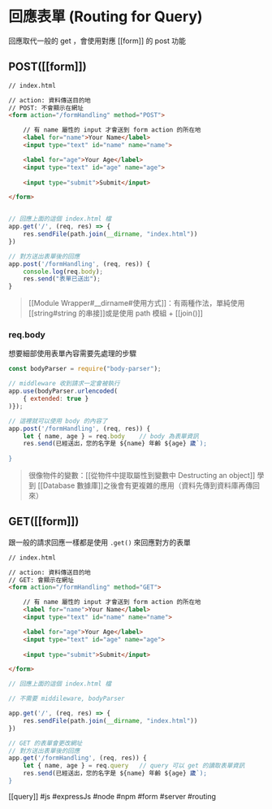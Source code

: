 # 回應表單 (Routing for Query)
回應取代一般的 get ，會使用對應 [[form]] 的 post 功能
## POST([[form]])
```html
// index.html

// action: 資料傳送目的地
// POST: 不會顯示在網址
<form action="/formHandling" method="POST">

	// 有 name 屬性的 input 才會送到 form action 的所在地
	<label for="name">Your Name</label>
	<input type="text" id="name" name="name">

	<label for="age">Your Age</label>
	<input type="text" id="age" name="age">
	
	<input type="submit">Submit</input>

</form>
```

```js

// 回應上面的這個 index.html 檔
app.get('/', (req, res) => {
	res.sendFile(path.join(__dirname, "index.html"))
})

// 對方送出表單後的回應
app.post('/formHandling', (req, res)) {
	console.log(req.body);
	res.send("表單已送出");
}
```

>[[Module Wrapper#__dirname#使用方式]]：有兩種作法，單純使用[[string#string 的串接]]或是使用 path 模組 + [[join()]]


### req.body
想要細部使用表單內容需要先處理的步驟
```js
const bodyParser = require("body-parser");

// middleware 收到請求一定會被執行
app.use(bodyParser.urlencoded(
	{ extended: true }
)});
```
```js
// 這裡就可以使用 body 的內容了
app.post('/formHandling', (req, res)) {
	let { name, age } = req.body	// body 為表單資訊
	res.send(已經送出，您的名字是 ${name} 年齡 ${age} 歲`);
	
}
```
> 很像物件的變數：[[從物件中提取屬性到變數中 Destructing an object]]
> 學到 [[Database 數據庫]]之後會有更複雜的應用（資料先傳到資料庫再傳回來）
## GET([[form]])
跟一般的請求回應一樣都是使用 `.get()` 來回應對方的表單
```html
// index.html

// action: 資料傳送目的地
// GET: 會顯示在網址
<form action="/formHandling" method="GET">

	// 有 name 屬性的 input 才會送到 form action 的所在地
	<label for="name">Your Name</label>
	<input type="text" id="name" name="name">

	<label for="age">Your Age</label>
	<input type="text" id="age" name="age">
	
	<input type="submit">Submit</input>

</form>
```

```js
// 回應上面的這個 index.html 檔

// 不需要 middileware, bodyParser

app.get('/', (req, res) => {
	res.sendFile(path.join(__dirname, "index.html"))
})

// GET 的表單會更改網址
// 對方送出表單後的回應
app.get('/formHandling', (req, res)) {
	let { name, age } = req.query	// query 可以 get 的讀取表單資訊
	res.send(已經送出，您的名字是 ${name} 年齡 ${age} 歲`);
}
```
[[query]]
#js #expressJs #node #npm #form #server #routing